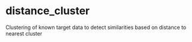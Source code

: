 # distance_cluster
Clustering of known target data to detect similarities based on distance to nearest cluster

